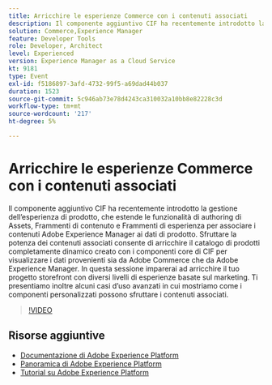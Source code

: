 ```yaml
---
title: Arricchire le esperienze Commerce con i contenuti associati
description: Il componente aggiuntivo CIF ha recentemente introdotto la gestione dell’esperienza di prodotto, che estende le funzionalità di authoring di Assets, Frammenti di contenuto e Frammenti di esperienza per associare i contenuti Adobe Experience Manager ai dati di prodotto. Sfruttare la potenza dei contenuti associati consente di arricchire il catalogo di prodotti completamente dinamico creato con i componenti core di CIF per visualizzare i dati provenienti sia da Adobe Commerce che da Adobe Experience Manager. In questa sessione imparerai ad arricchire il tuo progetto storefront con diversi livelli di esperienze basate sul marketing. Ti presentiamo inoltre alcuni casi d’uso avanzati in cui mostriamo come i componenti personalizzati possono sfruttare i contenuti associati.
solution: Commerce,Experience Manager
feature: Developer Tools
role: Developer, Architect
level: Experienced
version: Experience Manager as a Cloud Service
kt: 9181
type: Event
exl-id: f5186897-3afd-4732-99f5-a69dad44b037
duration: 1523
source-git-commit: 5c946ab73e78d4243ca310032a10bb8e82228c3d
workflow-type: tm+mt
source-wordcount: '217'
ht-degree: 5%

---
```


# Arricchire le esperienze Commerce con i contenuti associati

Il componente aggiuntivo CIF ha recentemente introdotto la gestione dell’esperienza di prodotto, che estende le funzionalità di authoring di Assets, Frammenti di contenuto e Frammenti di esperienza per associare i contenuti Adobe Experience Manager ai dati di prodotto. Sfruttare la potenza dei contenuti associati consente di arricchire il catalogo di prodotti completamente dinamico creato con i componenti core di CIF per visualizzare i dati provenienti sia da Adobe Commerce che da Adobe Experience Manager. In questa sessione imparerai ad arricchire il tuo progetto storefront con diversi livelli di esperienze basate sul marketing. Ti presentiamo inoltre alcuni casi d’uso avanzati in cui mostriamo come i componenti personalizzati possono sfruttare i contenuti associati.

>[!VIDEO](https://video.tv.adobe.com/v/337772/?quality=12&learn=on&hidetitle=true)

## Risorse aggiuntive

- [Documentazione di Adobe Experience Platform](https://experienceleague.adobe.com/docs/experience-platform.html?lang=it)
- [Panoramica di Adobe Experience Platform](https://experienceleague.adobe.com/docs/experience-platform/landing/home.html?lang=it)
- [Tutorial su Adobe Experience Platform](https://experienceleague.adobe.com/docs/platform-learn/tutorials/overview.html?lang=it)
